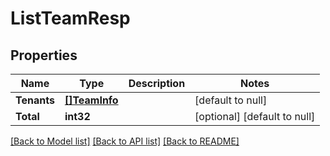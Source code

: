# ListTeamResp

## Properties
Name | Type | Description | Notes
------------ | ------------- | ------------- | -------------
**Tenants** | [**[]TeamInfo**](TeamInfo.md) |  | [default to null]
**Total** | **int32** |  | [optional] [default to null]

[[Back to Model list]](../README.md#documentation-for-models) [[Back to API list]](../README.md#documentation-for-api-endpoints) [[Back to README]](../README.md)


